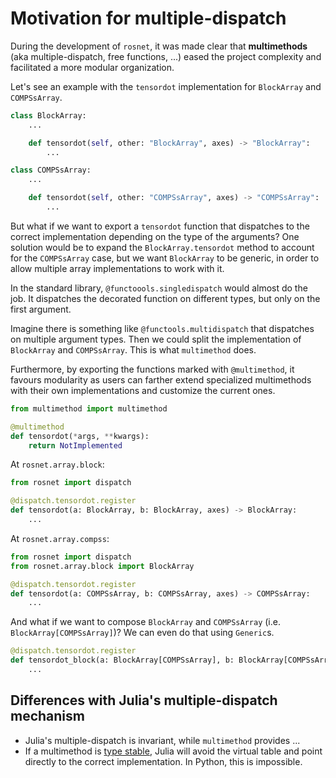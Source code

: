 # Motivation for multiple-dispatch

During the development of `rosnet`, it was made clear that **multimethods** (aka multiple-dispatch, free functions, ...) eased the project complexity and facilitated a more modular organization.

Let's see an example with the `tensordot` implementation for `BlockArray` and `COMPSsArray`.


```python
class BlockArray:
	...

	def tensordot(self, other: "BlockArray", axes) -> "BlockArray":
		...
```

```python
class COMPSsArray:
	...

	def tensordot(self, other: "COMPSsArray", axes) -> "COMPSsArray":
		...
```

But what if we want to export a `tensordot` function that dispatches to the correct implementation depending on the type of the arguments? One solution would be to expand the `BlockArray.tensordot` method to account for the `COMPSsArray` case, but we want `BlockArray` to be generic, in order to allow multiple array implementations to work with it.

In the standard library, `@functoools.singledispatch` would almost do the job. It dispatches the decorated function on different types, but only on the first argument.

Imagine there is something like `@functools.multidispatch` that dispatches on multiple argument types. Then we could split the implementation of `BlockArray` and `COMPSsArray`. This is what `multimethod` does.

Furthermore, by exporting the functions marked with `@multimethod`, it favours modularity as users can farther extend specialized multimethods with their own implementations and customize the current ones.

```python
from multimethod import multimethod

@multimethod
def tensordot(*args, **kwargs):
	return NotImplemented
```

At `rosnet.array.block`:
```python
from rosnet import dispatch

@dispatch.tensordot.register
def tensordot(a: BlockArray, b: BlockArray, axes) -> BlockArray:
	...
```

At `rosnet.array.compss`:
```python
from rosnet import dispatch
from rosnet.array.block import BlockArray

@dispatch.tensordot.register
def tensordot(a: COMPSsArray, b: COMPSsArray, axes) -> COMPSsArray:
	...
```

And what if we want to compose `BlockArray` and `COMPSsArray` (i.e. `BlockArray[COMPSsArray]`)? We can even do that using `Generic`s.

```python
@dispatch.tensordot.register
def tensordot_block(a: BlockArray[COMPSsArray], b: BlockArray[COMPSsArray], axes, method="commutative"):
	...
```

## Differences with Julia's multiple-dispatch mechanism

- Julia's multiple-dispatch is invariant, while `multimethod` provides ...
- If a multimethod is [type stable](https://docs.julialang.org/en/v1/manual/faq/#man-type-stability), Julia will avoid the virtual table and point directly to the correct implementation. In Python, this is impossible.
